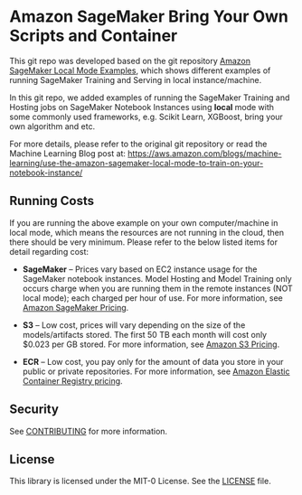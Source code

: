 # Amazon SageMaker Bring Your Own Scripts and Container

This git repo was developed based on the git repository [Amazon SageMaker Local Mode Examples](https://github.com/aws-samples/amazon-sagemaker-local-mode), which shows different examples of running SageMaker Training and Serving in local instance/machine.

In this git repo, we added examples of running the SageMaker Training and Hosting jobs on SageMaker Notebook Instances using **local** mode with some commonly used frameworks, e.g. Scikit Learn, XGBoost, bring your own algorithm and etc.

For more details, please refer to the original git repository or read the Machine Learning Blog post at: https://aws.amazon.com/blogs/machine-learning/use-the-amazon-sagemaker-local-mode-to-train-on-your-notebook-instance/



## Running Costs

If you are running the above example on your own computer/machine in local mode, which means the resources are not running in the cloud, then there should be very minimum. Please refer to the below listed items for detail regarding cost:

- **SageMaker** – Prices vary based on EC2 instance usage for the SageMaker notebook instances. Model Hosting and Model Training only occurs charge when you are running them in the remote instances (NOT local mode); each charged per hour of use. For more information, see [Amazon SageMaker Pricing](https://aws.amazon.com/sagemaker/pricing/).
  
- **S3** – Low cost, prices will vary depending on the size of the models/artifacts stored. The first 50 TB each month will cost only $0.023 per GB stored. For more information, see [Amazon S3 Pricing](https://aws.amazon.com/s3/pricing/).

- **ECR** – Low cost, you pay only for the amount of data you store in your public or private repositories. For more information, see [Amazon Elastic Container Registry pricing](https://aws.amazon.com/ecr/pricing/).

## Security

See [CONTRIBUTING](CONTRIBUTING.md#security-issue-notifications) for more information.

## License

This library is licensed under the MIT-0 License. See the [LICENSE](LICENSE) file.